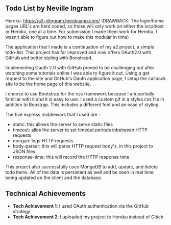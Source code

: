 ## Todo List by Neville Ingram

Heroku: https://a3-nlingram.herokuapp.com/
(DRAWBACK: The login/home pages URL's are hard coded, so those will only work on either the localhost or Heroku, one at a time. For submission I made them work for Heroku, I wasn't able to figure out how to make this modular in time)

The application that I made is a continuation of my a2 project, a simple todo-list. This project has far improved and now offers OAuth2.0 with GitHub and better styling with Boostrap4.

Implementing Oauth 2.0 with GitHub proved to be challenging but after watching some tutorials online I was able to figure it out.
Using a get request to the site and GitHub's Oauth application page, I setup the callback site to be the home page of this website.

I choose to use Bootstrap for the css framework because I am partially familiar with it and it is easy to use. I used a custom gif in a styles.css file in addition to Boostrap.
This includes a different font and an ease of styling.

The five express middlewars that I used are :

- static: this allows the server to serve static files
- timeout: allos the server to set timeout periods inbetween HTTP requests
- morgan: logs HTTP requests
- body-parser: this will parse HTTP request body's, in this project to JSON files
- response-time: this will record the HTTP response time

This project also successfully uses MongoDB to add, update, and delete todo items.
All of the data is persistant as well and be seen in real time being updated on the client and the database.

## Technical Achievements

- **Tech Achievement 1**: I used OAuth authentication via the GitHub strategy
- **Tech Achievement 2**: I uploaded my project to Heroku instead of Gltich
